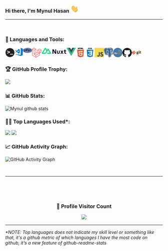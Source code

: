 

<!---
lemon-sazu/lemon-sazu is a ✨ special ✨ repository because its `README.md` (this file) appears on your GitHub profile.
You can click the Preview link to take a look at your changes.
--->
### Hi there, I'm Mynul Hasan <img  alt="HI" width="26px" src="https://github.com/lemon-sazu/mynul/blob/main/assets/hi.gif" />

---


<br />


### 🧰 Languages and Tools:

<img align="left" alt="Terminal" height="30px" src="https://github.com/lemon-sazu/mynul/blob/main/assets/terminal.png" />
<img align="left" alt="Visual Studio Code" width="26px" src="https://github.com/lemon-sazu/mynul/blob/main/assets/visual-studio-code.png" />
<img align="left" alt="PHP" width="30px" src="https://github.com/lemon-sazu/mynul/blob/main/assets/new-php-logo.png" />
<img align="left" alt="Laravel" width="30px" src="https://github.com/lemon-sazu/mynul/blob/main/assets/laravel1.svg" />
<img align="left" alt="Nuxt" width="80px" src="https://github.com/lemon-sazu/mynul/blob/main/assets/nuxt2.svg" />
<img align="left" alt="VUE" width="30px" src="https://github.com/lemon-sazu/mynul/blob/main/assets/vuejs.png" />
<img align="left" alt="HTML5" height="30px" src="https://github.com/lemon-sazu/mynul/blob/main/assets/html.png" />
<img align="left" alt="CSS" height="30px" src="https://github.com/lemon-sazu/mynul/blob/main/assets/css.png" />
<img align="left" alt="JS" height="30px" src="https://github.com/lemon-sazu/mynul/blob/main/assets/javascript.png" />
<img align="left" alt="POSTGRESQL" height="30px" src="https://github.com/lemon-sazu/mynul/blob/main/assets/PostgreSQL.png" />
<img align="left" alt="MYSQl" height="30px" src="https://github.com/lemon-sazu/mynul/blob/main/assets/mysql.png" />
<img align="left" alt="Github" height="30px" src="https://github.com/lemon-sazu/mynul/blob/main/assets/github.png" />
<img align="left" alt="Git" width="30px" src="https://github.com/lemon-sazu/mynul/blob/main/assets/git.png" />

<br />
<br />


<!-- Profile Trophy -->
### 🏆 GitHub Profile Trophy:
<a href="https://github.com/ryo-ma/github-profile-trophy">
  <img width=800 src="https://github-profile-trophy.vercel.app/?username=lemon-sazu&column=8&theme=darkhub&no-frame=true&no-bg=true"/>
</a>


<!--   Stats -->
### 📊 GitHub Stats:
![Mynul github stats](https://github-readme-stats.vercel.app/api?username=lemon-sazu&theme=nord&show_icons=true&count_private=true)
  
  
<!--   Top Languages Using -->
### 👨‍💻 Top Languages Used*:
![](https://github-profile-summary-cards.vercel.app/api/cards/repos-per-language?username=lemon-sazu&theme=nord_dark)
![](https://github-profile-summary-cards.vercel.app/api/cards/most-commit-language?username=lemon-sazu&theme=nord_dark)


<!--   GitHub stats graph -->
### 📈 GitHub Activity Graph:
 ![GitHub Activity Graph](https://activity-graph.herokuapp.com/graph?username=lemon-sazu&theme=github)

 <br> 
 
 <hr>
 
 <br>

 
<p>
  
<br>
  
<div align=center>
  <h3><b>📍 Profile Visitor Count</b></h3>
</div>
    
<!-- retro visitor counter -->  
<p align="center" >   
  <img src="https://profile-counter.glitch.me/lemon-sazu/count.svg" />  
</p>
   
  ---
  *\*NOTE: Top languages does not indicate my skill level or something like that, it's a github metric of which languages I have the most code on github, it's a new feature of github-readme-stats*
  
